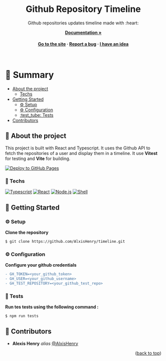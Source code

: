 <a name="readme-top"></a>

<div align="center">

  <h1>Github Repository Timeline</h1>
  
  <p>
    Github repositories updates timeline made with :heart:
  </p>

<a href="https://alxishenry.github.io/docs"><strong>Documentation »</strong></a>

<h4>
    <a href="https://alxishenry.github.io/timeline/">Go to the site</a>
  <span> · </span>
    <a href="https://github.com/AlxisHenry/timeline/issues">Report a bug</a>
  <span> · </span>
    <a href="https://github.com/AlxisHenry/timeline/issues">I have an idea</a>
  </h4>
</div>

<br />

# :notebook_with_decorative_cover: Summary

- [About the project](#star2-about-the-project)
  * [Techs](#space_invader-techs)
- [Getting Started](#toolbox-getting-started)
  * [:gear: Setup](#gear-setup)
  * [:gear: Configuration](#gear-config)
  * [:test\_tube: Tests](#test_tube-tests)
- [Contributors](#wave-authors)

## :star2: About the project

This project is built with React and Typescript. It uses the Github API to fetch the repositories of a user and display them in a timeline. It use **Vitest** for testing and **Vite** for building.

[![Deploy to GitHub Pages](https://github.com/AlxisHenry/timeline/actions/workflows/deploy-gh-pages.yml/badge.svg?branch=master)](https://github.com/AlxisHenry/timeline/actions/workflows/deploy-gh-pages.yml)

### :space_invader: Techs

[![Typescript](https://img.shields.io/badge/typescript%20-%23323330.svg?&style=for-the-badge&logo=typescript&logoColor=3178C6&color=gray)]()
[![React](https://img.shields.io/badge/react%20-%23323330.svg?&style=for-the-badge&logo=react&logoColor=61DAFB&color=gray)]()
[![Node.js](https://img.shields.io/badge/node.js%20-%23323330.svg?&style=for-the-badge&logo=node.js&logoColor=339933&color=gray)]()
[![Shell](https://img.shields.io/badge/bash%20-hotpink.svg?&style=for-the-badge&logo=gnu-bash&logoColor=4EAA25&color=gray)]()

## :toolbox: Getting Started

### :gear: Setup

**Clone the repository**

```bash
$ git clone https://github.com/AlxisHenry/timeline.git
```

### :gear: Configuration

**Configure your github credentials**

```diff
- GH_TOKEN=<your_github_token>
- GH_USER=<your_github_username>
- GH_TEST_REPOSITORY=<your_github_test_repo>
```

### :test_tube: Tests

**Run tes tests using the following command :**

```bash
$ npm run tests
```

## :wave: Contributors

* **Alexis Henry** _alias_ [@AlxisHenry](https://github.com/AlxisHenry)

<p align="right">(<a href="#readme-top">back to top</a>)</p>
